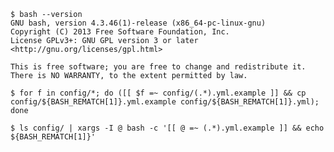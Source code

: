 <!--
{
  "title": "Bash Regular Expression",
  "date": "2016-09-25T22:49:45.000Z",
  "category": "",
  "tags": [
    "bash"
  ],
  "draft": true
}
-->

```
$ bash --version
GNU bash, version 4.3.46(1)-release (x86_64-pc-linux-gnu)
Copyright (C) 2013 Free Software Foundation, Inc.
License GPLv3+: GNU GPL version 3 or later <http://gnu.org/licenses/gpl.html>

This is free software; you are free to change and redistribute it.
There is NO WARRANTY, to the extent permitted by law.
```

```
$ for f in config/*; do ([[ $f =~ config/(.*).yml.example ]] && cp config/${BASH_REMATCH[1]}.yml.example config/${BASH_REMATCH[1]}.yml); done
```

```
$ ls config/ | xargs -I @ bash -c '[[ @ =~ (.*).yml.example ]] && echo ${BASH_REMATCH[1]}'
```